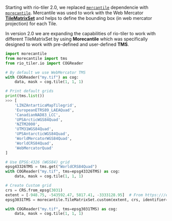 
Starting with rio-tiler 2.0, we replaced [`mercantile`](https://github.com/mapbox/mercantile) dependencie with [`morecantile`](https://github.com/developmentseed/morecantile). Mercantile was used to work with the Web Mercator [**TileMatrixSet**](http://docs.opengeospatial.org/is/17-083r2/17-083r2.html) and helps to define the bounding box (in web mercator projection) for each Tile.

In version 2.0 we are expanding the capabilities of rio-tiler to work with different TileMatrixSet by using **Morecantile** which was specifically designed to work with pre-defined and user-defined **TMS**.

```python
import morecantile
from morecantile import tms
from rio_tiler.io import COGReader

# By default we use WebMercator TMS
with COGReader("my.tif") as cog:
    data, mask = cog.tile(1, 1, 1)

# Print default grids
print(tms.list())
>>> [
    'LINZAntarticaMapTilegrid',
    'EuropeanETRS89_LAEAQuad',
    'CanadianNAD83_LCC',
    'UPSArcticWGS84Quad',
    'NZTM2000',
    'UTM31WGS84Quad',
    'UPSAntarcticWGS84Quad',
    'WorldMercatorWGS84Quad',
    'WorldCRS84Quad',
    'WebMercatorQuad'
]

# Use EPSG:4326 (WGS84) grid
epsg43326TMS = tms.get("WorldCRS84Quad")
with COGReader("my.tif", tms=epsg43326TMS) as cog:
    data, mask = cog.tile(1, 1, 1)

# Create Custom grid
crs = CRS.from_epsg(3031)
extent = [-948.75, -543592.47, 5817.41, -3333128.95]  # From https:///epsg.io/3031
epsg3031TMS = morecantile.TileMatrixSet.custom(extent, crs, identifier="MyCustomTmsEPSG3031")

with COGReader("my.tif", tms=epsg3031TMS) as cog:
    data, mask = cog.tile(1, 1, 1)
```
